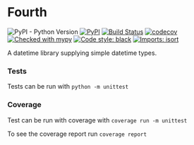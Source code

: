 # Fourth

![PyPI - Python Version](https://img.shields.io/pypi/pyversions/fourth)
[![PyPI](https://img.shields.io/pypi/v/fourth.svg)](https://pypi.org/project/fourth/)
[![Build Status](https://travis-ci.com/LincolnPuzey/Fourth.svg?branch=master)](https://travis-ci.com/LincolnPuzey/Fourth)
[![codecov](https://codecov.io/gh/LincolnPuzey/Fourth/branch/master/graph/badge.svg)](https://codecov.io/gh/LincolnPuzey/Fourth)
[![Checked with mypy](http://www.mypy-lang.org/static/mypy_badge.svg)](http://mypy-lang.org/)
[![Code style: black](https://img.shields.io/badge/code%20style-black-000000.svg)](https://github.com/psf/black)
[![Imports: isort](https://img.shields.io/badge/imports-isort-ef8336.svg)](https://timothycrosley.github.io/isort/)

A datetime library supplying simple datetime types.

### Tests

Tests can be run with `python -m unittest`

### Coverage

Test can be run with coverage with `coverage run -m unittest`

To see the coverage report run `coverage report`
